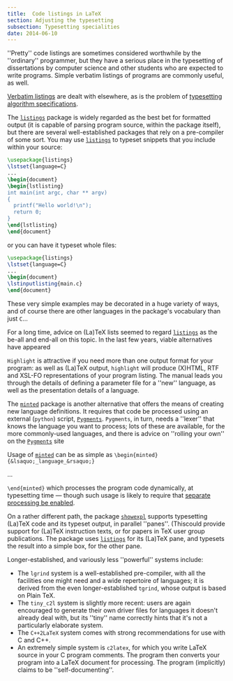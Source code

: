 ```yaml
---
title:  Code listings in LaTeX
section: Adjusting the typesetting
subsection: Typesetting specialities
date: 2014-06-10
---
```


''Pretty'' code listings are sometimes considered worthwhile by the
''ordinary'' programmer, but they have a serious place in
the typesetting of dissertations by computer science and other
students who are expected to write programs.  Simple verbatim listings
of programs are commonly useful, as well.

  [Verbatim listings](FAQ-verbfile.md) are dealt with elsewhere,
as is the problem of 
[typesetting algorithm specifications](FAQ-algorithms.md).

The [`listings`](https://ctan.org/pkg/listings) package is widely regarded as the best bet for
formatted output (it is capable of parsing program source, within the
package itself), but there are several well-established packages that
rely on a pre-compiler of some sort.  You may use [`listings`](https://ctan.org/pkg/listings)
to typeset snippets that you include within your source:
```latex
\usepackage{listings}
\lstset{language=C}
...
\begin{document}
\begin{lstlisting}
int main(int argc, char ** argv)
{
  printf("Hello world!\n");
  return 0;
}
\end{lstlisting}
\end{document}
```
or you can have it typeset whole files:
```latex
\usepackage{listings}
\lstset{language=C}
...
\begin{document}
\lstinputlisting{main.c}
\end{document}
```
These very simple examples may be decorated in a huge variety of ways,
and of course there are other languages in the package's vocabulary
than just `C`&hellip;

For a long time, advice on (La)TeX lists seemed to regard
[`listings`](https://ctan.org/pkg/listings) as the be-all and end-all on this topic.  In the
last few years, viable alternatives have appeared

`Highlight` is attractive if you need more than one output
format for your program: as well as (La)TeX output,
`highlight` will produce (X)HTML, RTF
and XSL-FO representations of your program listing.  The
manual leads you through the details of defining a parameter file for
a ''new'' language, as well as the presentation details of a language.

The [`minted`](https://ctan.org/pkg/minted) package is another alternative that offers
the means of creating new language definitions.  It
requires that code be processed using an external (`python`)
script, [`Pygments`](http://pygments.org/).
`Pygments`, in turn, needs a ''lexer'' that knows the
language you want to process; lots of these are available, for the
more commonly-used languages, and there is advice on ''rolling your
own'' on the 
[`Pygments`](http://pygments.org/docs/lexerdevelopment/) site</a>

Usage of [`minted`](https://ctan.org/pkg/minted) can be as simple as
  `\begin{minted}{&lsaquo;_language_&rsaquo;}`

  &hellip;

  `\end{minted}`
which processes the program code dynamically, at typesetting time&nbsp;&mdash;
though such usage is likely to require that 
[separate processing be enabled](FAQ-spawnprog.md).

On a rather different path, the package [`showexpl`](https://ctan.org/pkg/showexpl) supports
typesetting (La)TeX code and its typeset output, in parallel
''panes''.  (Thiscould provide support for (La)TeX instruction texts,
or for papers in TeX user group publications.  The package uses
[`listings`](https://ctan.org/pkg/listings) for its (La)TeX pane, and typesets the result
into a simple box, for the other pane.

Longer-established, and variously less ''powerful'' systems include:
  

-  The `lgrind` system is a well-established
    pre-compiler, with all the facilities one might need and a wide
    repertoire of languages; it is derived from the even
    longer-established `tgrind`, whose output is based on
    Plain TeX.
-  The `tiny_c2l` system is slightly more recent: users
    are again encouraged to generate their own driver files for
    languages it doesn't already deal with, but its ''tiny'' name
    correctly hints that it's not a particularly elaborate system.
-  The `C++2LaTeX` system comes with strong
    recommendations for use with C and C++.
-  An extremely simple system is `c2latex`, for which you
    write LaTeX source in your C program comments.  The
    program then converts your program into a LaTeX document for
    processing.  The program (implicitly) claims to be
    ''self-documenting''.

